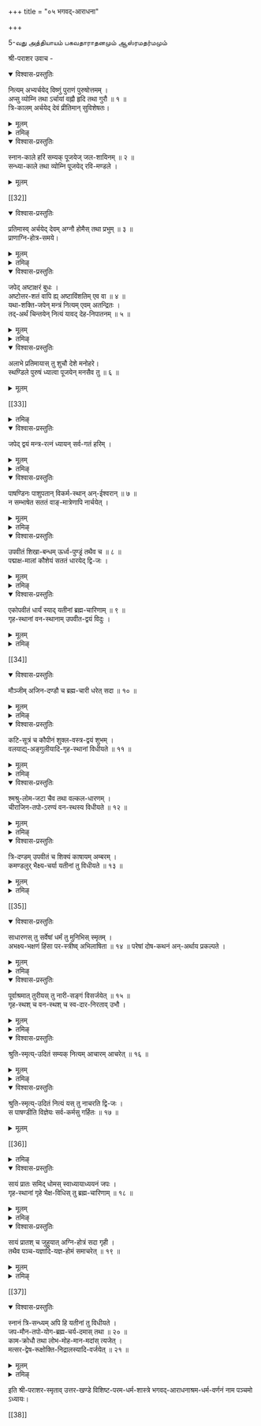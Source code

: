 +++
title = "०५ भगवद्-आराधना"

+++

5-வது அத்தியாயம்
பகவதாராதனமும் ஆஸ்ரமதர்மமும் 

श्री-पराशर उवाच -

<details open><summary>विश्वास-प्रस्तुतिः</summary>

नित्यम् अभ्यर्चयेद् विष्णुं पुराणं पुरुषोत्तमम् ।  
अप्सु व्योम्नि तथा ऽर्चायां वह्नौ हृदि तथा गुरौ ॥ १ ॥  
त्रि-कालम् अर्चयेद् देवं प्रीतिमान् सुविशेषतः।
</details>

<details><summary>मूलम्</summary>

नित्यम् अभ्यर्चयेद् विष्णुं पुराणं पुरुषोत्तमम् ।  
अप्सु व्योम्नि तथा ऽर्चायां वह्नौ हृदि तथा गुरौ ॥ १ ॥  
त्रि-कालम् अर्चयेद् देवं प्रीतिमान् सुविशेषतः।  
</details>

<details><summary>तमिऴ्</summary>

ஸர்வவ்யாபியாய், புருஷோத்தமனாய், அநாதியான வனான ஸ்ரீமந் நாராயணனை, ஜலத்திலும், ஆகாயத்திலும், அர்ச்சாவிக்ரஹத்திலும, அகனியிலும், ஹ்ருதயத்திலும, சார்யனிடத்திலும் தினந்தோறும் மூன்று காலங்களிலும் அன்போடு திருவாராத,னம் செய்யவேண்டும்.பராசர விசிஷ்ட பரமதர்ம சாஸ்த்ரம்
</details>

<details open><summary>विश्वास-प्रस्तुतिः</summary>

स्नान-काले हरिं सम्यक् पूजयेज् जल-शायिनम् ॥ २ ॥  
सन्ध्या-काले तथा व्योम्नि पूजयेद् रवि-मण्डले ।
</details>

<details><summary>मूलम्</summary>

स्नान-काले हरिं सम्यक् पूजयेज् जल-शायिनम् ॥ २ ॥  
सन्ध्या-काले तथा व्योम्नि पूजयेद् रवि-मण्डले । 
</details>

[[32]]

<details open><summary>विश्वास-प्रस्तुतिः</summary>

प्रतिमास्व् अर्चयेद् देवम् अग्नौ होमैस् तथा प्रभुम् ॥ ३ ॥  
प्राणाग्नि-होत्र-समये।
</details>

<details><summary>मूलम्</summary>

प्रतिमास्व् अर्चयेद् देवम् अग्नौ होमैस् तथा प्रभुम् ॥ ३ ॥  
प्राणाग्नि-होत्र-समये।
</details>

<details><summary>तमिऴ्</summary>

தா- ம அதில ஸநாநகாலத்தில ஜலததில பள்ளிகொண்ட விஷ் ணுவை ஜலத்தில ஆராதிக்கவேணும ஸந்தயாவாதாம் செய்யும போது ஆகாசத்தில் ஸூயமண்டலத்திலும், கீழ்ச்சொனன யாகா நுஷ்டான காலத்தில அர்சசாவிக்ரஹத்திலும், ஹோமகாலத்தில் அக் நியிலும், போஜநகாலததில் பராணாஹுதி பண்ணும்போது ஹருதய ததிலும ஸாவஸ்வாமியான அவனை ஆராதிக்கவேணும
</details>

<details open><summary>विश्वास-प्रस्तुतिः</summary>

जपेद् अष्टाक्षरं बुधः ।  
अष्टोत्तर-शतं वापि ह्य् अष्टाविंशतिम् एव वा ॥ ४ ॥  
यथा-शक्ति-जपेन् मन्त्रं नित्यम् एवम् अतन्द्रितः ।  
तद्-अर्थं चिन्तयेन् नित्यं यावद् देह-निपातनम् ॥ ५ ॥
</details>

<details><summary>मूलम्</summary>

जपेद् अष्टाक्षरं बुधः ।  
अष्टोत्तर-शतं वापि ह्य् अष्टाविंशतिम् एव वा ॥ ४ ॥  
यथा-शक्ति-जपेन् मन्त्रं नित्यम् एवम् अतन्द्रितः ।  
तद्-अर्थं चिन्तयेन् नित्यं यावद् देह-निपातनम् ॥ ५ ॥
</details>

<details><summary>तमिऴ्</summary>

தினந்தோறும்
திருவஷ்டாக்ஷரத்தை
தர
நூற்றெட்டு மாவது, (இயலாவிடில்) இருபத்தெட்டு தரமாவது தன் மக்திக்கு ஏற்றவாறு சோம்பலில்லாமல் ஜபித்து, அதன் அர்த்தத்தைச் சிந்திக்கக்கடவன்.
</details>

<details open><summary>विश्वास-प्रस्तुतिः</summary>

अलाभे प्रतिमायास् तु शुचौ देशे मनोहरे।  
स्थण्डिले पुरुषं ध्यात्वा पूजयेन् मनसैव तु ॥ ६ ॥
</details>

<details><summary>मूलम्</summary>

अलाभे प्रतिमायास् तु शुचौ देशे मनोहरे।  
स्थण्डिले पुरुषं ध्यात्वा पूजयेन् मनसैव तु ॥ ६ ॥  
</details>

[[33]]

<details><summary>तमिऴ्</summary>

அர்ச்சாவிக்,ரஹம் கிடைக்காவிடில், பரிசுத்தமாய், அழகான இடத்தில் பரமபுருஷ சித்திரத்தை எழுதி, அதில் அவனை மனத்தால் தியானிக்கவேண்டும்.
</details>

<details open><summary>विश्वास-प्रस्तुतिः</summary>

जपेद् द्वयं मन्त्र-रत्नं ध्यायन् सर्व-गतं हरिम् ।
</details>

<details><summary>मूलम्</summary>

जपेद् द्वयं मन्त्र-रत्नं ध्यायन् सर्व-गतं हरिम् ।  
</details>

<details><summary>तमिऴ्</summary>

ஸர்வவ்யாபியான பரமாத்மாவை தியானித்துக் கொண்டு, மந்திரங்களிற் சிறந்த த்வயமந்திரத்தை ஜபிக்க வேண்டும்.
விலக்கப்படவேண்டியவர்கள்
</details>

<details open><summary>विश्वास-प्रस्तुतिः</summary>

पाषण्डिनः पाशुपतान् विकर्म-स्थान् अन्-ईश्वरान् ॥ ७ ॥  
न सम्भाषेत सततं वाङ्-मात्रेणापि नार्चयेत् ।
</details>

<details><summary>मूलम्</summary>

पाषण्डिनः पाशुपतान् विकर्म-स्थान् अन्-ईश्वरान् ॥ ७ ॥  
न सम्भाषेत सततं वाङ्-मात्रेणापि नार्चयेत् ।  
</details>

<details><summary>तमिऴ्</summary>

பகவானையும், பாகவதர்களையும் த் வேஷிக்கும் பாஷண்டி,களோடும், 'பஸுபதி மதத்தைச் சேர்ந்த சைவர்களோடும், கர்மப் ரஷ்டர்களோடும்,
தெய்வம் இல்லை என்னும் நாஸ்திகர்களோடும் எப்போதும் பேசவே கூடாது. அவாகளை ஏற்றிச் சொல்லவும் கூடாது.
பராசர விசிஷ்ட பரமதர்ம சாஸ்த்ரம்
அந்தணனின் லக்ஷணம்
</details>

<details open><summary>विश्वास-प्रस्तुतिः</summary>

उपवीतं शिखा-बन्धम् ऊर्ध्व-पुण्ड्रं तथैव च ॥ ८ ॥  
पद्माक्ष-मालां कौशेयं सततं धारयेद् द्वि-जः ।
</details>

<details><summary>मूलम्</summary>

उपवीतं शिखा-बन्धम् ऊर्ध्व-पुण्ड्रं तथैव च ॥ ८ ॥  
पद्माक्ष-मालां कौशेयं सततं धारयेद् द्वि-जः ।  
</details>

<details><summary>तमिऴ्</summary>

அந்தணனாயிருப்பவன் பூணூலும், குடுமியும், ஊர்த்,வ புணட்ரமும், தாமரை மணிமாலையும், வெள்ளை வஸ்திரமும் எப்போதும் தரிக்கவேண்டும்.
நாலு ஆஸ்ரமங்களின் லக்ஷணம்
</details>

<details open><summary>विश्वास-प्रस्तुतिः</summary>

एकोपवीतं धार्यं स्याद् यतीनां ब्रह्म-चारिणाम् ॥ ९ ॥  
गृह-स्थानां वन-स्थानाम् उपवीत-द्वयं विदुः ।
</details>

<details><summary>मूलम्</summary>

एकोपवीतं धार्यं स्याद् यतीनां ब्रह्म-चारिणाम् ॥ ९ ॥  
गृह-स्थानां वन-स्थानाम् उपवीत-द्वयं विदुः ।
</details>

<details><summary>तमिऴ्</summary>

ஸந்யாஸிகளும், ப்ரஹ்மசாரிகளும் ஒரு பூணூலும், க்ருஹஸ்தர்களும் வாநப்ரஸ்தர்களும் இரு பூணூல்களும் தரிக்கவேண்டும்.
</details>

[[34]]

<details open><summary>विश्वास-प्रस्तुतिः</summary>

मौञ्जीम् अजिन-दण्डौ च ब्रह्म-चारी धरेत् सदा ॥ १० ॥
</details>

<details><summary>मूलम्</summary>

मौञ्जीम् अजिन-दण्डौ च ब्रह्म-चारी धरेत् सदा ॥ १० ॥
</details>

<details><summary>तमिऴ्</summary>

முஞ்ஜம் என்னும் புல்லினால் பின்னப்பட்ட மௌஞ்ஜீ என்பதை அரையிலும், க்ருஷ்ணாஜினத்தை மார்பிலும், பலாணம் முதலான வ்ருக்ஷங்களிலிருந்து எடுத்த தண் டத்தைக் கையிலும் ப்ரஹ்மசாரி எப்போதும் தரிக்க வேண்டும்.
</details>

<details open><summary>विश्वास-प्रस्तुतिः</summary>

कटि-सूत्रं च कौपीनं शुक्ल-वस्त्र-द्वयं शुभम् ।  
वलयाद्य्-अङ्गुलीयादि-गृह-स्थानां विधीयते ॥ ११ ॥
</details>

<details><summary>मूलम्</summary>

कटि-सूत्रं च कौपीनं शुक्ल-वस्त्र-द्वयं शुभम् ।  
वलयाद्य्-अङ्गुलीयादि-गृह-स्थानां विधीयते ॥ ११ ॥
</details>

<details><summary>तमिऴ्</summary>

அரைநாண், கௌபீநம் (கோவணம்), அழகான இரண்டு வெள்ளை வேஷ்டிகள், கைவளை,
மோதிரம்
முதலான ஆபரணங்கள் ஆகியவை க்ருஹஸ்தர்களால தரிக்கத்தக்கவையாக விதிக்கப்பட்டன.
</details>

<details open><summary>विश्वास-प्रस्तुतिः</summary>

श्मश्रु-लोम-जटा चैव तथा वल्कल-धारणम् ।  
चीराजिन-तपो-ऽरण्यं वन-स्थस्य विधीयते ॥ १२ ॥
</details>

<details><summary>मूलम्</summary>

श्मश्रु-लोम-जटा चैव तथा वल्कल-धारणम् ।  
चीराजिन-तपो-ऽरण्यं वन-स्थस्य विधीयते ॥ १२ ॥
</details>

<details><summary>तमिऴ्</summary>

மீசை மயிர், ஜடை ஆகியவற்றை க்ஷவரம் செய் அரையில் மரவுரியை தரித்தல், உத்தரீயத்திற்கு மரவுரியாவது, மான்தோலாவது தரித்தல், தவம் புரிதல், காட்டில் வளித்தல் ஆகியவை வாநப்ரஸ்த, னுக்கு விதி,க்கப்பட்டது.
</details>

<details open><summary>विश्वास-प्रस्तुतिः</summary>

त्रि-दण्डम् उपवीतं च शिक्यं काषायम् अम्बरम् ।  
कमण्डलुर् भैक्ष्य-चर्या यतीनां तु विधीयते ॥ १३ ॥
</details>

<details><summary>मूलम्</summary>

त्रि-दण्डम् उपवीतं च शिक्यं काषायम् अम्बरम् ।  
कमण्डलुर् भैक्ष्य-चर्या यतीनां तु विधीयते ॥ १३ ॥
</details>

<details><summary>तमिऴ्</summary>

பிக்ஷா
த்ரிதாண்டாம், பூணூல், வஸ்த்ரத்தாலான பாத்ரம், காஷாயவஸ்திரம, கமண்டாலு, பிக்ஷையெடுத்தல் ஆகியவை ஸந்யாஸிகளுக்கு விதிக்கப்பட்டது.
விலக்கப்படவேண்டியவை
</details>

[[35]]

<details open><summary>विश्वास-प्रस्तुतिः</summary>

साधारणस् तु सर्वेषां धर्मं तु मुनिभिस् स्मृतम् ।  
अभक्ष्य-भक्षणं हिंसा पर-स्त्रीष्व् अभिलाषिता ॥ १४ ॥
परेषां दोष-कथनं अन्-अर्थाय प्रकल्पते ।
</details>

<details><summary>मूलम्</summary>

साधारणस् तु सर्वेषां धर्मं तु मुनिभिस् स्मृतम् ।  
अभक्ष्य-भक्षणं हिंसा पर-स्त्रीष्व् अभिलाषिता ॥ १४ ॥
परेषां दोष-कथनं अन्-अर्थाय प्रकल्पते ।
</details>

<details><summary>तमिऴ्</summary>

இவர்கள் அனைவர்க்குமே நிஷித்த கர்மங்களைச் செய்யாதொழிவது பொதுவான தர்மம். அவையாவன:- புசிக்கத்தகாதவற்றைப் புசிப்பது, பிறரை நலிவது, பிறர் மனைவியரை விரும்புவது, பிறர் குற்றங்களைச் சொல்லுவது ஆ கியவை என முனிவர்கள் கூறுகிறார்கள். இவை அனைவர்க்குமே அநர்த்தத்தை விளைப்பவை.
</details>

<details open><summary>विश्वास-प्रस्तुतिः</summary>

पूर्वाश्रमात् तुरीयस् तु नारी-सङ्गं विसर्जयेत् ॥ १५ ॥  
गृह-स्थश् च वन-स्थश् च स्व-दार-निरताव् उभौ ।
</details>

<details><summary>मूलम्</summary>

पूर्वाश्रमात् तुरीयस् तु नारी-सङ्गं विसर्जयेत् ॥ १५ ॥  
गृह-स्थश् च वन-स्थश् च स्व-दार-निरताव् उभौ ।  
</details>

<details><summary>तमिऴ्</summary>

முன் இரு ஆஸ்ரமங்களிலிருந்து ஸந்யாஸாஸ்ரமத்தை ஏற்கும்போது தனது மனைவியையும் விட்டுவிடவேண்டும். க்ருஹஸ்த,னும், வாநப்ரஸ்தனும் தங்கள் மனைவியரிடம் மாததிரம் ஈடுபட்டிருக்கவேண்டும்.
வர்ணாஸ்ரமதர்மங்களை அநுஷ்டி,த்தே தீரவேண்டும் 
</details>

<details open><summary>विश्वास-प्रस्तुतिः</summary>

श्रुति-स्मृत्य्-उदितं सम्यक् नित्यम् आचारम् आचरेत् ॥ १६ ॥
</details>

<details><summary>मूलम्</summary>

श्रुति-स्मृत्य्-उदितं सम्यक् नित्यम् आचारम् आचरेत् ॥ १६ ॥
</details>

<details><summary>तमिऴ्</summary>

அந்தந்த வர்ணாஸ்ரமங்களுக்கு ஸ்ருதிஸ்ருதிகளில் சொல்லப்பட்டிருக்கும் ஆசாரங்களை அவரவர் எப்போதும் அனுஷ்டி க்கவேண்டும்.
பாஷண்டி,லக்ஷணம்
</details>

<details open><summary>विश्वास-प्रस्तुतिः</summary>

श्रुति-स्मृत्य्-उदितं नित्यं यस् तु नाचरति द्वि-जः ।  
स पाषण्डीति विज्ञेयः सर्व-कर्मसु गर्हितः ॥ १७ ॥
</details>

<details><summary>मूलम्</summary>

श्रुति-स्मृत्य्-उदितं नित्यं यस् तु नाचरति द्वि-जः ।  
स पाषण्डीति विज्ञेयः सर्व-कर्मसु गर्हितः ॥ १७ ॥
</details>

[[36]]

<details><summary>तमिऴ्</summary>

ஸ்ருதிஸ்ருதிகளில் அவரவர்க்கு விதிக்கப்பட்ட தர்மங்களை எந்த த் விஜன் அநுஷ்டிக்கவில்லையோ, அவன் பாஷண்டியெனப்படுகிறான்.
அவன் எக்கர்மத்திலும்
கலந்துகொள்ளத் தகுதியில்லாதவன்.
ப்ரஹ்மசாரி தினந்தோறும் செய்யவேண்டிய கர்மம்
</details>

<details open><summary>विश्वास-प्रस्तुतिः</summary>

सायं प्रातः समिद् धोमस् स्वाध्यायाध्ययनं जपः ।  
गृह-स्थानां गृहे भैक्ष-विधिस् तु ब्रह्म-चारिणाम् ॥ १८ ॥
</details>

<details><summary>मूलम्</summary>

सायं प्रातः समिद् धोमस् स्वाध्यायाध्ययनं जपः ।  
गृह-स्थानां गृहे भैक्ष-विधिस् तु ब्रह्म-चारिणाम् ॥ १८ ॥  
</details>

<details><summary>तमिऴ्</summary>

காலையிலும், மாலையிலும் பலாமஸமித்தினால் ஹோமம் செய்வதாகிற ஸமிதாதானம், வேதாத்யயனம், காயத்ரீ, திருவஷ்டாக்ஷரம் முதலான மஹாமந்திரங்களின் ஜபம், க்ருஹஸ்தர்களின் க்ருஹங்களிலே யாசித்து அன்னம் பெறுதல் ஆகியவற்றை ப்ரஹ்மசாரிகள் தினந்தோறும் செய்யவேண்டும்.
¿
க்ருஹஸ்தன் தினந்தோறும் செய்யவேண்டிய கர்மம் 
</details>

<details open><summary>विश्वास-प्रस्तुतिः</summary>

सायं प्रातश् च जुहुयात् अग्नि-होत्रं सदा गृही ।  
तथैव पञ्च-यज्ञादि-यज्ञ-होमं समाचरेत् ॥ १९ ॥
</details>

<details><summary>मूलम्</summary>

सायं प्रातश् च जुहुयात् अग्नि-होत्रं सदा गृही ।  
तथैव पञ्च-यज्ञादि-यज्ञ-होमं समाचरेत् ॥ १९ ॥  
</details>

<details><summary>तमिऴ्</summary>

க்ருஹஸ்தான் தினந்தோறும் காலையிலும் மாலையிலும் அக்நிஹோத்ரம் செய்யக்கடவன். தினந்தோறும் (1) ப்ரஹ்மயஜஞம், (2) தேவயஜஞம், (3) பித்ருயஜ்ஞம், (4) பூதயஜஞம், (5) மனுஷ்யயஜ்ஞம என்னும் பஞ்சமஹா யஜ்ஞங்களையும் செய்யக்கடவன். (i) ப்ரஹ்மயஜ்ஞமாவது-
பராசர விசிஷ்ட பரமதர்ம சாஸ்த்ரம்
579
'ப்ரஹ்ம' எனப்படும் வேதத்தை ஓதுதல். (2) தேவ யஜ்ஞமாவது-ஔபாஸந்ஹோமம. (3) பித்ருயஜ்ஞமாவது- பிதருதர்ப்பணம். (4) பூ,தயஜ்ஞமாவது-காக்கை' முதலிய ஜீவராசிகளுக்கு அன்னமாகிற பலியிடுதல். (5) மநுஷ்ய யஜ்ஞமாவது - அதிதி,யை (விருந்தாளியைப்) பூஜித்தல். அப்படியே 
தாயபூர்ணமாஸம் முதலான யஜ்ஞங்களையும் செய்யக்கடவன்.
ஸந்யாஸி தினந்தோறும் செய்யவேண்டிய கர்மம் 
</details>

[[37]]

<details open><summary>विश्वास-प्रस्तुतिः</summary>

स्नानं त्रि-सन्ध्यम् अपि हि यतीनां तु विधीयते ।  
जप-मौन-तपो-योग-ब्रह्म-चर्य-दमास् तथा ॥ २० ॥  
काम-क्रोधौ तथा लोभ-मोह-मान-मदांस् त्यजेत् ।  
मत्सर-द्वेष-रूक्षोक्ति-निद्रालस्यादि-वर्जयेत् ॥ २१ ॥
</details>

<details><summary>मूलम्</summary>

स्नानं त्रि-सन्ध्यम् अपि हि यतीनां तु विधीयते ।  
जप-मौन-तपो-योग-ब्रह्म-चर्य-दमास् तथा ॥ २० ॥  
काम-क्रोधौ तथा लोभ-मोह-मान-मदांस् त्यजेत् ।  
मत्सर-द्वेष-रूक्षोक्ति-निद्रालस्यादि-वर्जयेत् ॥ २१ ॥  
</details>

<details><summary>तमिऴ्</summary>

ஸந்யாஸியானவன் காலை, நடுப்பகல், மாலை ஆகிய மூன்றுவேளைகளிலும் ஸ்நானம் செய்யவேணும். திரு வடாக்ஷரம் முதலிய மஹாமந்திரங்களை ஜபிக்கவேணும். வீண் வார்த்தை பேசலாகாது. ரீரீரம் இளைக்குமபடி உபவாஸம் முதலானவற்றைச் செய்யவேணும். பரமாத்மா வினிடத்தில் பக்தி செய்யவேண்டும். ஸதரீகளோடு எவ் விதமாகவும் பழகக்கூடாது. இந்திரியங்களை அவற்றின் வழியில் செல்லாமல் அடக்கவேண்டும். உறவினர்களிட மும், பணம் முதலானவற்றிலும் பற்று வைக்கக்கூடாது. எவரையும் கோபிக்கக்கூடாது. பிறர் பொருளை விரும்ப லாகாது. அழியும் உலகை
உலகை நிலையாக எண்ணி மயங்க லாகாது. பிறர் பரிஹஸிப்பதால் வெட்கப்படக்கூடாது.
580
பிறர் மேன்மையில் பொறாமைப்படக்கூடாது. எவரிடமும் த்வேஷம் கொள்ளக்கூடாது. பிறர் மனம நோவ வார்த்தை தகாத காலத்தில் தூக்கத்தையும்,
சொல்லக்கூடாது.
சோம்பலையும் விட்டுவிடவேண்டும்.
</details>

इति श्री-पराशर-स्मृताव् उत्तर-खण्डे विशिष्ट-परम-धर्म-शास्त्रे भगवद्-आराधनाश्रम-धर्म-वर्णनं नाम पञ्चमो ऽध्यायः।

[[38]]
